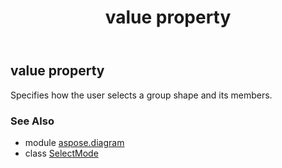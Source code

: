 ﻿---
title: value property
second_title: Aspose.Diagram for Python via .NET API References
description: 
type: docs
weight: 40
url: /python-net/aspose.diagram/selectmode/value/
is_root: false
---

## value property


Specifies how the user selects a group shape and its members.

### See Also
* module [aspose.diagram](../../)
* class [SelectMode](/diagram/python-net/aspose.diagram/selectmode)
